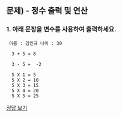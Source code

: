 ## 문제) - 정수 출력 및 연산

### 1. 아래 문장을 변수를 사용하여 출력하세요.
 
```
 이름 : 김인규 나이 : 30
 
  3 + 5 = 8
  
  3 - 5 =  -2
  
  5 X 1 = 5
  5 X 2 = 10
  5 X 3 = 15
  5 X 4 = 20
  5 X 5 = 25
```


[정답 보기](Test01.java)

